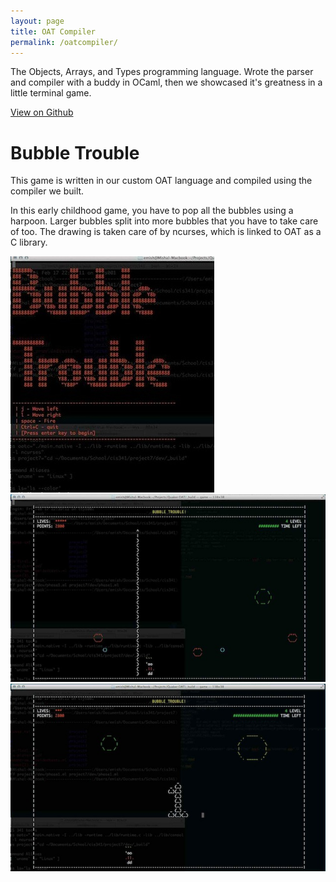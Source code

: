 ```yaml
---
layout: page
title: OAT Compiler
permalink: /oatcompiler/
---
```


The Objects, Arrays, and Types programming language. Wrote the parser
and compiler with a buddy in OCaml, then we showcased it's greatness
in a little terminal game.

[View on Github](https://github.com/emish/Bubble-Trouble)

# Bubble Trouble

This game is written in our custom OAT language and compiled using the
compiler we built.

In this early childhood game, you have to pop all the bubbles using a
harpoon. Larger bubbles split into more bubbles that you have to take
care of too. The drawing is taken care of by ncurses, which is linked
to OAT as a C library.

![](bubble_start.jpg)
![](bubble_all.jpg)
![](bubble_stage.jpg)
